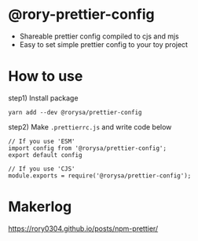 # @rory-prettier-config
- Shareable prettier config compiled to cjs and mjs
- Easy to set simple prettier config to your toy project

# How to use
step1) Install package
```
yarn add --dev @rorysa/prettier-config  
```

step2) Make `.prettierrc.js` and write code below
```
// If you use 'ESM'
import config from '@rorysa/prettier-config';
export default config

// If you use 'CJS'
module.exports = require('@rorysa/prettier-config');
```

# Makerlog
https://rory0304.github.io/posts/npm-prettier/
